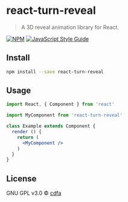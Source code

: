 # react-turn-reveal

> A 3D reveal animation library for React.

[![NPM](https://img.shields.io/npm/v/react-turn-reveal.svg)](https://www.npmjs.com/package/react-turn-reveal) [![JavaScript Style Guide](https://img.shields.io/badge/code_style-standard-brightgreen.svg)](https://standardjs.com)

## Install

```bash
npm install --save react-turn-reveal
```

## Usage

```jsx
import React, { Component } from 'react'

import MyComponent from 'react-turn-reveal'

class Example extends Component {
  render () {
    return (
      <MyComponent />
    )
  }
}
```

## License

GNU GPL v3.0 © [cdfa](https://github.com/cdfa)
